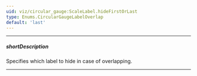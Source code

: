 ```yaml
---
uid: viz/circular_gauge:ScaleLabel.hideFirstOrLast
type: Enums.CircularGaugeLabelOverlap
default: 'last'
---
```

---
##### shortDescription
Specifies which label to hide in case of overlapping.

---
<!--
&lt;!-- Description goes here --&gt;
-->